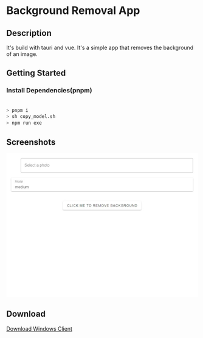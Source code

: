 # Background Removal App

## Description
It's build with tauri and vue. It's a simple app that removes the background of an image. 


## Getting Started
### Install Dependencies(pnpm)
```bash

> pnpm i
> sh copy_model.sh
> npm run exe

```

## Screenshots
![Screenshot](./docs/screenshot.jpeg)


## Download
[Download Windows Client](https://github.com/citizenll/background-removal-app/releases)